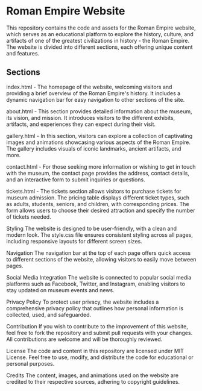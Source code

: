 # Roman Empire Website
This repository contains the code and assets for the Roman Empire website, which serves as an educational platform to explore the history, culture, and artifacts of one of the greatest civilizations in history - the Roman Empire. The website is divided into different sections, each offering unique content and features.

## Sections
index.html - The homepage of the website, welcoming visitors and providing a brief overview of the Roman Empire's history. It includes a dynamic navigation bar for easy navigation to other sections of the site.

about.html - This section provides detailed information about the museum, its vision, and mission. It introduces visitors to the different exhibits, artifacts, and experiences they can expect during their visit.

gallery.html - In this section, visitors can explore a collection of captivating images and animations showcasing various aspects of the Roman Empire. The gallery includes visuals of iconic landmarks, ancient artifacts, and more.

contact.html - For those seeking more information or wishing to get in touch with the museum, the contact page provides the address, contact details, and an interactive form to submit inquiries or questions.

tickets.html - The tickets section allows visitors to purchase tickets for museum admission. The pricing table displays different ticket types, such as adults, students, seniors, and children, with corresponding prices. The form allows users to choose their desired attraction and specify the number of tickets needed.

Styling
The website is designed to be user-friendly, with a clean and modern look. The style.css file ensures consistent styling across all pages, including responsive layouts for different screen sizes.

Navigation
The navigation bar at the top of each page offers quick access to different sections of the website, allowing visitors to easily move between pages.

Social Media Integration
The website is connected to popular social media platforms such as Facebook, Twitter, and Instagram, enabling visitors to stay updated on museum events and news.

Privacy Policy
To protect user privacy, the website includes a comprehensive privacy policy that outlines how personal information is collected, used, and safeguarded.

Contribution
If you wish to contribute to the improvement of this website, feel free to fork the repository and submit pull requests with your changes. All contributions are welcome and will be thoroughly reviewed.

License
The code and content in this repository are licensed under MIT License. Feel free to use, modify, and distribute the code for educational or personal purposes.

Credits
The content, images, and animations used on the website are credited to their respective sources, adhering to copyright guidelines.
